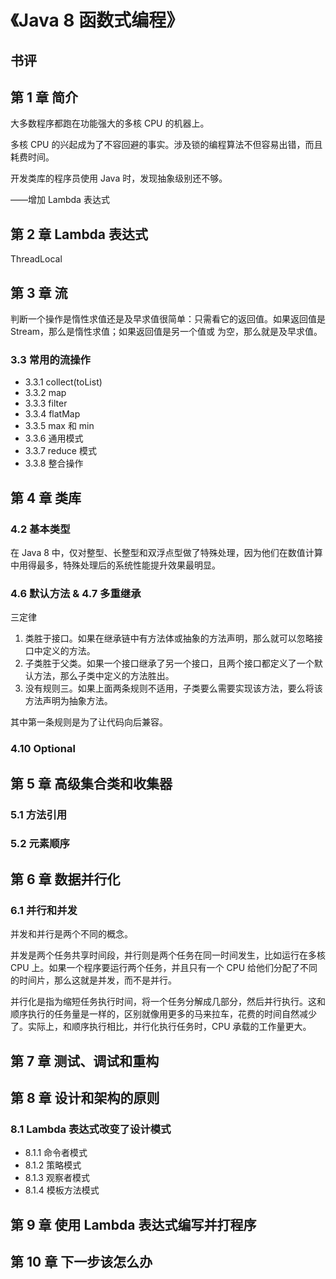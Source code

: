 # 《Java 8 函数式编程》


## 书评

## 第 1 章 简介
大多数程序都跑在功能强大的多核 CPU 的机器上。

多核 CPU 的兴起成为了不容回避的事实。涉及锁的编程算法不但容易出错，而且耗费时间。

开发类库的程序员使用 Java 时，发现抽象级别还不够。

——增加 Lambda 表达式
## 第 2 章 Lambda 表达式


ThreadLocal 
## 第 3 章 流

判断一个操作是惰性求值还是及早求值很简单：只需看它的返回值。如果返回值是 Stream，那么是惰性求值；如果返回值是另一个值或 为空，那么就是及早求值。

### 3.3 常用的流操作

- 3.3.1 collect(toList)
- 3.3.2 map
- 3.3.3 filter
- 3.3.4 flatMap
- 3.3.5 max 和 min
- 3.3.6 通用模式
- 3.3.7 reduce 模式
- 3.3.8 整合操作

## 第 4 章 类库

### 4.2 基本类型
在 Java 8 中，仅对整型、长整型和双浮点型做了特殊处理，因为他们在数值计算中用得最多，特殊处理后的系统性能提升效果最明显。

### 4.6 默认方法 & 4.7 多重继承

三定律

1. 类胜于接口。如果在继承链中有方法体或抽象的方法声明，那么就可以忽略接口中定义的方法。
2. 子类胜于父类。如果一个接口继承了另一个接口，且两个接口都定义了一个默认方法，那么子类中定义的方法胜出。
3. 没有规则三。如果上面两条规则不适用，子类要么需要实现该方法，要么将该方法声明为抽象方法。

其中第一条规则是为了让代码向后兼容。

### 4.10 Optional

## 第 5 章 高级集合类和收集器

### 5.1 方法引用

### 5.2 元素顺序


## 第 6 章 数据并行化

### 6.1 并行和并发

并发和并行是两个不同的概念。

并发是两个任务共享时间段，并行则是两个任务在同一时间发生，比如运行在多核 CPU 上。如果一个程序要运行两个任务，并且只有一个 CPU 给他们分配了不同的时间片，那么这就是并发，而不是并行。

并行化是指为缩短任务执行时间，将一个任务分解成几部分，然后并行执行。这和顺序执行的任务量是一样的，区别就像用更多的马来拉车，花费的时间自然减少了。实际上，和顺序执行相比，并行化执行任务时，CPU 承载的工作量更大。

## 第 7 章 测试、调试和重构

## 第 8 章 设计和架构的原则

### 8.1 Lambda 表达式改变了设计模式

- 8.1.1 命令者模式
- 8.1.2 策略模式
- 8.1.3 观察者模式
- 8.1.4 模板方法模式

## 第 9 章 使用 Lambda 表达式编写并打程序

## 第 10 章 下一步该怎么办
